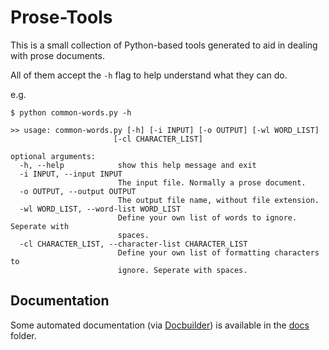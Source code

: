 # Prose-Tools

This is a small collection of Python-based tools generated to aid in dealing with prose documents.

All of them accept the ```-h``` flag to help understand what they can do.

e.g.
```
$ python common-words.py -h

>> usage: common-words.py [-h] [-i INPUT] [-o OUTPUT] [-wl WORD_LIST]
                       [-cl CHARACTER_LIST]

optional arguments:
  -h, --help            show this help message and exit
  -i INPUT, --input INPUT
                        The input file. Normally a prose document.
  -o OUTPUT, --output OUTPUT
                        The output file name, without file extension.
  -wl WORD_LIST, --word-list WORD_LIST
                        Define your own list of words to ignore. Seperate with
                        spaces.
  -cl CHARACTER_LIST, --character-list CHARACTER_LIST
                        Define your own list of formatting characters to
                        ignore. Seperate with spaces.
```

## Documentation

Some automated documentation (via [Docbuilder](http://github.com/shakna-israel/docbuilder)) is available in the [docs](docs) folder.
